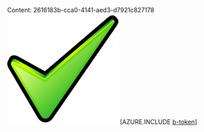 Content: 2616183b-cca0-4141-aed3-d7921c827178![image](187c40fa-2e48-4eb5-b259-282d60411f7a.png)
[AZURE.INCLUDE [b-token](ceac8cd8-6b40-4e48-8281-6000f1ecb930.md)]
